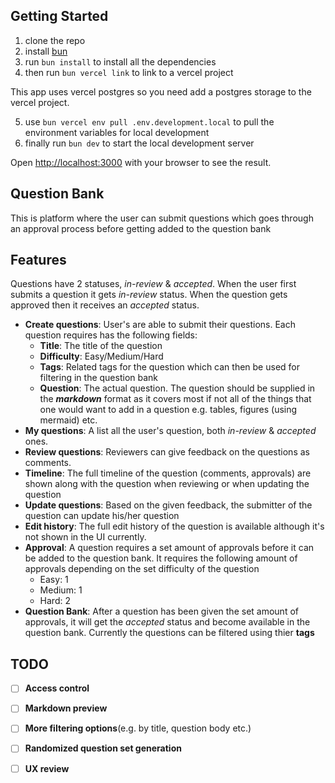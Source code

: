 ## Getting Started
1. clone the repo
2. install [bun](https://bun.sh/docs/installation)
3. run `bun install` to install all the dependencies
4. then run `bun vercel link` to link to a vercel project

This app uses vercel postgres so you need add a postgres storage to the vercel project.

5. use `bun vercel env pull .env.development.local` to pull the environment variables for local development
6. finally run `bun dev` to start the local development server

Open [http://localhost:3000](http://localhost:3000) with your browser to see the result.

## Question Bank
This is platform where the user can submit questions which goes through an approval process before getting added to the question bank
## Features
Questions have 2 statuses, _in-review_ & _accepted_. When the user first submits a question it gets _in-review_ status. When the question gets approved then it receives an _accepted_ status.
- __Create questions__: User's are able to submit their questions. Each question requires has the following fields:
  - __Title__: The title of the question
  - __Difficulty__: Easy/Medium/Hard
  - __Tags__: Related tags for the question which can then be used for filtering in the question bank
  - __Question__: The actual question. The question should be supplied in the ___markdown___ format as it covers most if not all of the things that one would want to add in a question e.g. tables, figures (using mermaid) etc.
- __My questions__: A list all the user's question, both _in-review_ & _accepted_ ones.
- __Review questions__: Reviewers can give feedback on the questions as comments.
- __Timeline__: The full timeline of the question (comments, approvals) are shown along with the question when reviewing or when updating the question
- __Update questions__: Based on the given feedback, the submitter of the question can update his/her question
- __Edit history__: The full edit history of the question is available although it's not shown in the UI currently.
- __Approval__: A question requires a set amount of approvals before it can be added to the question bank. It requires the following amount of approvals depending on the set difficulty of the question
    - Easy: 1
    - Medium: 1
    - Hard: 2
- __Question Bank__: After a question has been given the set amount of approvals, it will get the _accepted_ status and become available in the question bank. Currently the questions can be filtered using thier __tags__

## TODO
- [ ] __Access control__
- [ ] __Markdown preview__
- [ ] __More filtering options__(e.g. by title, question body etc.)
- [ ] __Randomized question set generation__
- [ ] __UX review__


